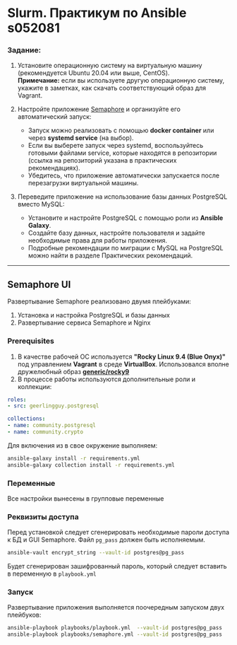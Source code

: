 
# **Slurm**. Практикум по Ansible s052081

### **Задание:**

1. Установите операционную систему на виртуальную машину (рекомендуется Ubuntu 20.04 или выше, CentOS).  
   **Примечание:** если вы используете другую операционную систему, укажите в заметках, как скачать соответствующий образ для Vagrant.

2. Настройте приложение [Semaphore](https://semaphoreui.com/) и организуйте его автоматический запуск:
   - Запуск можно реализовать с помощью **docker container** или через **systemd service** (на выбор).  
   - Если вы выберете запуск через systemd, воспользуйтесь готовыми файлами service, которые находятся в репозитории (ссылка на репозиторий указана в практических рекомендациях).
   - Убедитесь, что приложение автоматически запускается после перезагрузки виртуальной машины.

3. Переведите приложение на использование базы данных PostgreSQL вместо MySQL:
   - Установите и настройте PostgreSQL с помощью роли из **Ansible Galaxy**.
   - Создайте базу данных, настройте пользователя и задайте необходимые права для работы приложения.
   - Подробные рекомендации по миграции с MySQL на PostgreSQL можно найти в разделе Практических рекомендаций.
---
## **Semaphore UI**

Развертывание Semaphore реализовано двумя плейбуками:
1. Установка и настройка PostgreSQL и базы данных
2. Развертывание сервиса Semaphore и Nginx
### Prerequisites
1. В качестве рабочей ОС используется **"Rocky Linux 9.4 (Blue Onyx)"** под управлением **Vagrant** в среде **VirtualBox**. Использовался вполне дружелюбный образ **[generic/rocky9](https://portal.cloud.hashicorp.com/vagrant/discover/generic/rocky9)**
2. В процессе работы используются дополнительные роли и коллекции:
```yaml
roles:
- src: geerlingguy.postgresql

collections:
- name: community.postgresql
- name: community.crypto
```

Для включения из в свое окружение выполняем:

```bash
ansible-galaxy install -r requirements.yml
ansible-galaxy collection install -r requirements.yml
```
### Переменные
Все настройки вынесены в групповые переменные
### Реквизиты доступа
Перед установкой следует сгенерировать необходимые пароли доступа к БД и GUI Semaphore. Файл `pg_pass` должен быть исполняемым.

```bash
ansible-vault encrypt_string --vault-id postgres@pg_pass
```

Будет сгенерирован зашифрованный пароль, который следует вставить в переменную в `playbook.yml`
### Запуск
Развертывание приложения выполняется поочередным запуском двух плейбуков:

```bash
ansible-playbook playbooks/playbook.yml  --vault-id postgres@pg_pass
ansible-playbook playbooks/semaphore.yml --vault-id postgres@pg_pass
```
